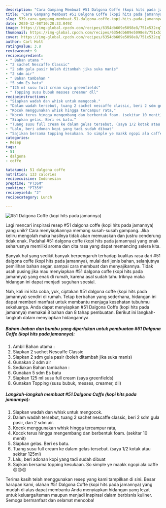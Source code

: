 ```yaml
---
description: "Cara Gampang Membuat #51 Dalgona Coffe (kopi hits pada jamannya) yang Enak Banget"
title: "Cara Gampang Membuat #51 Dalgona Coffe (kopi hits pada jamannya) yang Enak Banget"
slug: 539-cara-gampang-membuat-51-dalgona-coffe-kopi-hits-pada-jamannya-yang-enak-banget
date: 2020-12-08T10:20:33.049Z
image: https://img-global.cpcdn.com/recipes/6354db609e5098e8/751x532cq70/51-dalgona-coffe-kopi-hits-pada-jamannya-foto-resep-utama.jpg
thumbnail: https://img-global.cpcdn.com/recipes/6354db609e5098e8/751x532cq70/51-dalgona-coffe-kopi-hits-pada-jamannya-foto-resep-utama.jpg
cover: https://img-global.cpcdn.com/recipes/6354db609e5098e8/751x532cq70/51-dalgona-coffe-kopi-hits-pada-jamannya-foto-resep-utama.jpg
author: Carl Holt
ratingvalue: 3.8
reviewcount: 9
recipeingredient:
- " Bahan utama "
- "2 sachet Nescaffe Classic"
- "2 sdm gula pasir boleh ditambah jika suka manis"
- "2 sdm air"
- " Bahan tambahan "
- "5 sdm Es batu"
- "125 ml susu full cream saya greenfields"
- " Topping susu bubuk messes creamer dll"
recipeinstructions:
- "Siapkan wadah dan whisk untuk mengocok."
- "Dalam wadah tersebut, tuang 2 sachet nescaffe classic, beri 2 sdm gula pasir, dan 2 sdm air."
- "Kocok menggunakan whisk hingga tercampur rata,"
- "Kocok terus hingga mengembang dan berbentuk foam. (sekitar 10 menit)"
- "Siapkan gelas. Beri es batu."
- "Tuang susu full cream ke dalam gelas tersebut. (saya 1/2 kotak atau sekitar 125ml)"
- "Lalu, beri adonan kopi yang tadi sudah dibuat"
- "Sajikan bersama topping kesukaan. So simple ye maakk ngopi ala caffe😊😊😊"
categories:
- Resep
tags:
- 51
- dalgona
- coffe

katakunci: 51 dalgona coffe 
nutrition: 133 calories
recipecuisine: Indonesian
preptime: "PT36M"
cooktime: "PT35M"
recipeyield: "2"
recipecategory: Lunch

---
```



![#51 Dalgona Coffe (kopi hits pada jamannya)](https://img-global.cpcdn.com/recipes/6354db609e5098e8/751x532cq70/51-dalgona-coffe-kopi-hits-pada-jamannya-foto-resep-utama.jpg)

Lagi mencari inspirasi resep #51 dalgona coffe (kopi hits pada jamannya) yang unik? Cara menyiapkannya memang susah-susah gampang. Jika keliru mengolah maka hasilnya tidak akan memuaskan dan justru cenderung tidak enak. Padahal #51 dalgona coffe (kopi hits pada jamannya) yang enak seharusnya memiliki aroma dan cita rasa yang dapat memancing selera kita.

Banyak hal yang sedikit banyak berpengaruh terhadap kualitas rasa dari #51 dalgona coffe (kopi hits pada jamannya), mulai dari jenis bahan, selanjutnya pemilihan bahan segar, sampai cara membuat dan menyajikannya. Tidak usah pusing jika mau menyiapkan #51 dalgona coffe (kopi hits pada jamannya) yang enak di rumah, karena asal sudah tahu triknya maka hidangan ini dapat menjadi suguhan spesial.




Nah, kali ini kita coba, yuk, ciptakan #51 dalgona coffe (kopi hits pada jamannya) sendiri di rumah. Tetap berbahan yang sederhana, hidangan ini dapat memberi manfaat untuk membantu menjaga kesehatan tubuhmu sekeluarga. Anda dapat menyiapkan #51 Dalgona Coffe (kopi hits pada jamannya) memakai 8 bahan dan 8 tahap pembuatan. Berikut ini langkah-langkah dalam menyiapkan hidangannya.

<!--inarticleads1-->

##### Bahan-bahan dan bumbu yang diperlukan untuk pembuatan #51 Dalgona Coffe (kopi hits pada jamannya):

1. Ambil  Bahan utama :
1. Siapkan 2 sachet Nescaffe Classic
1. Siapkan 2 sdm gula pasir (boleh ditambah jika suka manis)
1. Gunakan 2 sdm air
1. Sediakan  Bahan tambahan :
1. Gunakan 5 sdm Es batu
1. Siapkan 125 ml susu full cream (saya greenfields)
1. Gunakan  Topping (susu bubuk, messes, creamer, dll)




<!--inarticleads2-->

##### Langkah-langkah membuat #51 Dalgona Coffe (kopi hits pada jamannya):

1. Siapkan wadah dan whisk untuk mengocok.
1. Dalam wadah tersebut, tuang 2 sachet nescaffe classic, beri 2 sdm gula pasir, dan 2 sdm air.
1. Kocok menggunakan whisk hingga tercampur rata,
1. Kocok terus hingga mengembang dan berbentuk foam. (sekitar 10 menit)
1. Siapkan gelas. Beri es batu.
1. Tuang susu full cream ke dalam gelas tersebut. (saya 1/2 kotak atau sekitar 125ml)
1. Lalu, beri adonan kopi yang tadi sudah dibuat
1. Sajikan bersama topping kesukaan. So simple ye maakk ngopi ala caffe😊😊😊




Terima kasih telah menggunakan resep yang kami tampilkan di sini. Besar harapan kami, olahan #51 Dalgona Coffe (kopi hits pada jamannya) yang mudah di atas dapat membantu Anda menyiapkan hidangan yang lezat untuk keluarga/teman maupun menjadi inspirasi dalam berbisnis kuliner. Semoga bermanfaat dan selamat mencoba!
